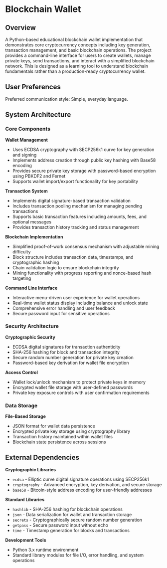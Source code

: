 # Blockchain Wallet

## Overview

A Python-based educational blockchain wallet implementation that demonstrates core cryptocurrency concepts including key generation, transaction management, and basic blockchain operations. The project provides a command-line interface for users to create wallets, manage private keys, send transactions, and interact with a simplified blockchain network. This is designed as a learning tool to understand blockchain fundamentals rather than a production-ready cryptocurrency wallet.

## User Preferences

Preferred communication style: Simple, everyday language.

## System Architecture

### Core Components

**Wallet Management**
- Uses ECDSA cryptography with SECP256k1 curve for key generation and signing
- Implements address creation through public key hashing with Base58 encoding
- Provides secure private key storage with password-based encryption using PBKDF2 and Fernet
- Supports wallet import/export functionality for key portability

**Transaction System**
- Implements digital signature-based transaction validation
- Includes transaction pooling mechanism for managing pending transactions
- Supports basic transaction features including amounts, fees, and optional messages
- Provides transaction history tracking and status management

**Blockchain Implementation**
- Simplified proof-of-work consensus mechanism with adjustable mining difficulty
- Block structure includes transaction data, timestamps, and cryptographic hashing
- Chain validation logic to ensure blockchain integrity
- Mining functionality with progress reporting and nonce-based hash targeting

**Command Line Interface**
- Interactive menu-driven user experience for wallet operations
- Real-time wallet status display including balance and unlock state
- Comprehensive error handling and user feedback
- Secure password input for sensitive operations

### Security Architecture

**Cryptographic Security**
- ECDSA digital signatures for transaction authenticity
- SHA-256 hashing for block and transaction integrity
- Secure random number generation for private key creation
- Password-based key derivation for wallet file encryption

**Access Control**
- Wallet lock/unlock mechanism to protect private keys in memory
- Encrypted wallet file storage with user-defined passwords
- Private key exposure controls with user confirmation requirements

### Data Storage

**File-Based Storage**
- JSON format for wallet data persistence
- Encrypted private key storage using cryptography library
- Transaction history maintained within wallet files
- Blockchain state persistence across sessions

## External Dependencies

**Cryptographic Libraries**
- `ecdsa` - Elliptic curve digital signature operations using SECP256k1
- `cryptography` - Advanced encryption, key derivation, and secure storage
- `base58` - Bitcoin-style address encoding for user-friendly addresses

**Standard Libraries**
- `hashlib` - SHA-256 hashing for blockchain operations
- `json` - Data serialization for wallet and transaction storage
- `secrets` - Cryptographically secure random number generation
- `getpass` - Secure password input without echo
- `time` - Timestamp generation for blocks and transactions

**Development Tools**
- Python 3.x runtime environment
- Standard library modules for file I/O, error handling, and system operations
